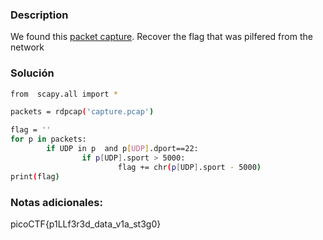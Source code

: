 ### Description
We found this [packet capture](https://jupiter.challenges.picoctf.org/static/b506393b6f9d53b94011df000c534759/capture.pcap). Recover the flag that was pilfered from the network
### Solución 

``` bash
from  scapy.all import *

packets = rdpcap('capture.pcap')

flag = ''
for p in packets:
        if UDP in p  and p[UDP].dport==22:
                if p[UDP].sport > 5000:
                        flag += chr(p[UDP].sport - 5000)
print(flag)
```

### Notas adicionales:

picoCTF{p1LLf3r3d_data_v1a_st3g0}